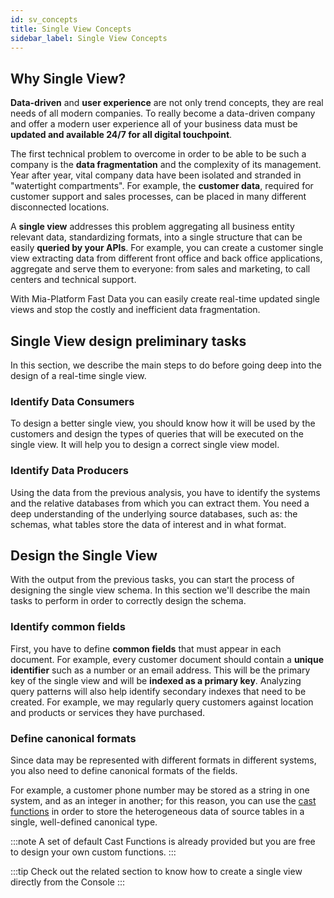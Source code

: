 ```yaml
---
id: sv_concepts
title: Single View Concepts
sidebar_label: Single View Concepts
---
```

## Why Single View?

**Data-driven** and **user experience** are not only trend concepts, they are real needs of all modern companies.
To really become a data-driven company and offer a modern user experience all of your business data must be **updated and available 24/7 for all digital touchpoint**.

The first technical problem to overcome in order to be able to be such a company is the **data fragmentation** and the complexity of its management.
Year after year, vital company data have been isolated and stranded in "watertight compartments". For example, the **customer data**, required for customer support and sales processes, can be placed in many different disconnected locations.

A **single view** addresses this problem aggregating all business entity relevant data, standardizing formats, into a single structure that can be easily **queried by your APIs**. For example, you can create a customer single view extracting data from different front office and back office applications, aggregate and serve them to everyone: from sales and marketing, to call centers and technical support.

With Mia-Platform Fast Data you can easily create real-time updated single views and stop the costly and inefficient data fragmentation.

## Single View design preliminary tasks

In this section, we describe the main steps to do before going deep into the design of a real-time single view.

### Identify Data Consumers

To design a better single view, you should know how it will be used by the customers and design the types of queries that will be executed on the single view. It will help you to design a correct single view model.

### Identify Data Producers

Using the data from the previous analysis, you have to identify the systems and the relative databases from which you can extract them.
You need a deep understanding of the underlying source databases, such as: the schemas, what tables store the data of interest and in what format.

## Design the Single View

With the output from the previous tasks, you can start the process of designing the single view schema.
In this section we'll describe the main tasks to perform in order to correctly design the schema.

### Identify common fields

First, you have to define **common fields** that must appear in each document.
For example, every customer document should contain a **unique identifier** such as a number or an email address. This will be the primary key of the single view and will be **indexed as a primary key**. Analyzing query patterns will also help identify secondary indexes that need to be created. For example, we may regularly query customers against location and products or services they have purchased.

### Define canonical formats

Since data may be represented with different formats in different systems, you also need to define canonical formats of the fields.

For example, a customer phone number may be stored as a string in one system, and as an integer in another; for this reason, you can use the [cast functions](cast_functions) in order to store the heterogeneous data of source tables in a single, well-defined canonical type.

:::note
A set of default Cast Functions is already provided but you are free to design your own custom functions.
:::

:::tip
Check out the related section to know how to create a single view directly from the Console
:::
